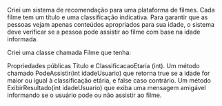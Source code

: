 Criei um sistema de recomendação para uma plataforma de filmes. Cada filme tem um título e uma classificação indicativa. Para garantir que as pessoas vejam apenas conteúdos apropriados para sua idade, o sistema deve verificar se a pessoa pode assistir ao filme com base na idade informada.

Criei uma classe chamada Filme que tenha:

Propriedades públicas Titulo e ClassificacaoEtaria (int).
Um método chamado PodeAssistir(int idadeUsuario) que retorna true se a idade for maior ou igual à classificação etária, e false caso contrário.
Um método ExibirResultado(int idadeUsuario) que exiba uma mensagem amigável informando se o usuário pode ou não assistir ao filme.
